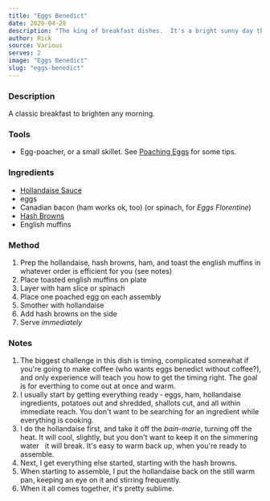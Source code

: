 ```yaml
---
title: "Eggs Benedict"
date: 2020-04-28
description: "The king of breakfast dishes.  It's a bright sunny day that starts with Eggs Benedict!"
author: Rick
source: Various
serves: 2
image: "Eggs Benedict"
slug: "eggs-benedict"
---
```

### Description

A classic breakfast to brighten any morning.

### Tools

* Egg-poacher, or a small skillet.  See [Poaching Eggs](/recipes/tips/poaching-eggs) for some tips.

### Ingredients

* [Hollandaise Sauce](/recipes/sauces/hollandaise)
* eggs
* Canadian bacon (ham works ok, too) (or spinach, for _Eggs Florentine_)
* [Hash Browns](/recipes/sides/hash-browns)
* English muffins

### Method

1. Prep the hollandaise, hash browns, ham, and toast the english muffins in whatever order is efficient for you (see notes)
1. Place toasted english muffins on plate
1. Layer with ham slice or spinach
1. Place one poached egg on each assembly
1. Smother with hollandaise
1. Add hash browns on the side
1. Serve _immediately_

### Notes
1. The biggest challenge in this dish is timing, complicated somewhat if you're going to make coffee (who wants eggs benedict without coffee?), and only experience will teach you how to get the timing right.  The goal is for everthing to come out at once and warm.
1. I usually start by getting everything ready &dash; eggs, ham, hollandaise ingredients, potatoes out and shredded, shallots cut, and all within immediate reach.  You don't want to be searching for an ingredient while everything is cooking.
1. I do the hollandaise first, and take it off the _bain-marie_, turning off the heat. It will cool, slightly, but you don't want to keep it on the simmering water &nbsp; it will break.  It's easy to warm back up, when you're ready to assemble.
1. Next, I get everything else started, starting with the hash browns.
1. When starting to assemble, I put the hollandaise back on the still warm pan, keeping an eye on it and stirring frequently.
1. When it all comes together, it's pretty sublime.
